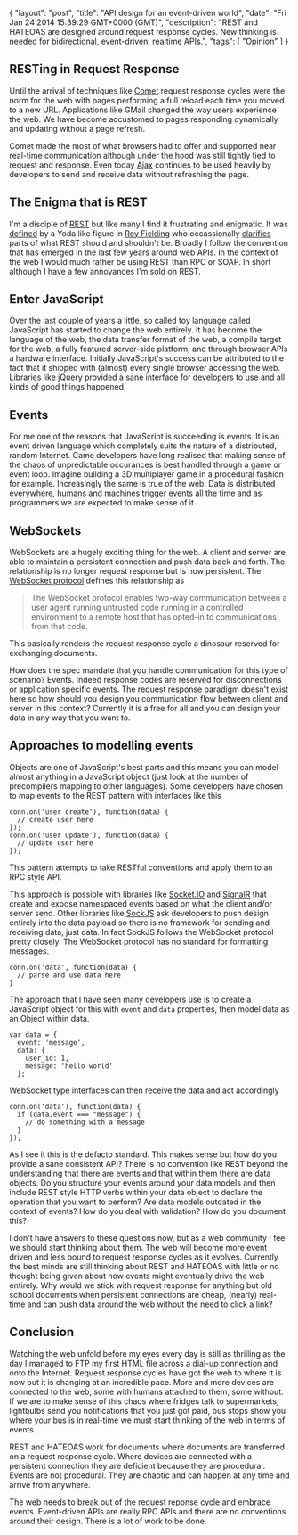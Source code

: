 {
  "layout": "post",
  "title": "API design for an event-driven world",
  "date": "Fri Jan 24 2014 15:39:29 GMT+0000 (GMT)",
  "description": "REST and HATEOAS are designed around request response cycles. New thinking is needed for bidirectional, event-driven, realtime APIs.",
  "tags": [
    "Opinion"
  ]
}

## RESTing in Request Response

Until the arrival of techniques like [Comet][4] request response cycles were the norm for the web with pages performing a full reload each time you moved to a new URL. Applications like GMail changed the way users experience the web. We have become accustomed to pages responding dynamically and updating without a page refresh. 

Comet made the most of what browsers had to offer and supported near real-time communication although under the hood was still tightly tied to request and response. Even today [Ajax][5] continues to be used heavily by developers to send and receive data without refreshing the page.

## The Enigma that is REST

I'm a disciple of [REST][6] but like many I find it frustrating and enigmatic. It was [defined][9] by a Yoda like figure in [Roy Fielding][8] who occassionally [clarifies][10] parts of what REST should and shouldn't be. Broadly I follow the convention that has emerged in the last few years around web APIs. In the context of the web I would much rather be using REST than RPC or SOAP. In short although I have a few annoyances I'm sold on REST.

## Enter JavaScript

Over the last couple of years a little, so called toy language called JavaScript has started to change the web entirely. It has become the language of the web, the data transfer format of the web, a compile target for the web, a fully featured server-side platform, and through browser APIs a hardware interface. Initially JavaScript's success can be attributed to the fact that it shipped with (almost) every single browser accessing the web. Libraries like jQuery provided a sane interface for developers to use and all kinds of good things happened. 

## Events

For me one of the reasons that JavaScript is succeeding is events. It is an event driven language which completely suits the nature of a distributed, random Internet. Game developers have long realised that making sense of the chaos of unpredictable occurances is best handled through a game or event loop. Imagine building a 3D multiplayer game in a procedural fashion for example. Increasingly the same is true of the web. Data is distributed everywhere, humans and machines trigger events all the time and as programmers we are expected to make sense of it. 

## WebSockets

WebSockets are a hugely exciting thing for the web. A client and server are able to maintain a persistent connection and push data back and forth. The relationship is no longer request response but is now persistent. The [WebSocket protocol][7] defines this relationship as

> The WebSocket protocol enables two-way communication between a user
> agent running untrusted code running in a controlled environment to a
> remote host that has opted-in to communications from that code.

This basically renders the request response cycle a dinosaur reserved for exchanging documents.

How does the spec mandate that you handle communication for this type of scenario? Events. Indeed response codes are reserved for disconnections or application specific events. The request response paradigm doesn't exist here so how should you design you communication flow between client and server in this context? Currently it is a free for all and you can design your data in any way that you want to.

## Approaches to modelling events

Objects are one of JavaScript's best parts and this means you can model almost anything in a JavaScript object (just look at the number of precompilers mapping to other languages). Some developers have chosen to map events to the REST pattern with interfaces like this


    conn.on('user create'), function(data) {
      // create user here      
    });
    conn.on('user update'), function(data) {
      // update user here      
    });

This pattern attempts to take RESTful conventions and apply them to an RPC style API.

This approach is possible with libraries like [Socket.IO][1] and [SignalR][2] that create and expose namespaced events based on what the client and/or server send. Other libraries like [SockJS][3] ask developers to push design entirely into the data payload so there is no framework for sending and receiving data, just data. In fact SockJS follows the WebSocket protocol pretty closely. The WebSocket protocol has no standard for formatting messages. 

    conn.on('data', function(data) {
      // parse and use data here
    }

The approach that I have seen many developers use is to create a JavaScript object for this with `event` and `data` properties, then model data as an Object within data.

    var data = { 
      event: 'message', 
      data: { 
        user_id: 1, 
        message: 'hello world' 
      };

WebSocket type interfaces can then receive the data and act accordingly

    conn.on('data'), function(data) {
      if (data.event === "message") {
        // do something with a message
      }
    });
    
As I see it this is the defacto standard. This makes sense but how do you provide a sane consistent API? There is no convention like REST beyond the understanding that there are events and that within them there are data objects. Do you structure your events around your data models and then include REST style HTTP verbs within your data object to declare the operation that you want to perform? Are data models outdated in the context of events? How do you deal with validation? How do you document this? 

I don't have answers to these questions now, but as a web community I feel we should start thinking about them. The web will become more event driven and less bound to request response cycles as it evolves. Currently the best minds are still thinking about REST and HATEOAS with little or no thought being given about how events might eventually drive the web entirely. Why would we stick with request response for anything but old school documents when persistent connections are cheap, (nearly) real-time and can push data around the web without the need to click a link? 

## Conclusion

Watching the web unfold before my eyes every day is still as thrilling as the day I managed to FTP my first HTML file across a dial-up connection and onto the Internet. Request response cycles have got the web to where it is now but it is changing at an incredible pace. More and more devices are connected to the web, some with humans attached to them, some without. If we are to make sense of this chaos where fridges talk to supermarkets, lightbulbs send you notifications that you just got paid, bus stops show you where your bus is in real-time we must start thinking of the web in terms of events.

REST and HATEOAS work for documents where documents are transferred on a request response cycle. Where devices are connected with a persistent connection they are deficient because they are procedural. Events are not procedural. They are chaotic and can happen at any time and arrive from anywhere. 

The web needs to break out of the request reponse cycle and embrace events. Event-driven APIs are really RPC APIs and there are no conventions around their design. There is a lot of work to be done. 

[1]: http://socket.io/
[2]: http://signalr.net/
[3]: https://github.com/sockjs
[4]: https://en.wikipedia.org/wiki/Comet_(programming)
[5]: https://en.wikipedia.org/wiki/Ajax_(programming)
[6]: https://en.wikipedia.org/wiki/REST
[7]: http://www.whatwg.org/specs/web-socket-protocol/
[8]: http://roy.gbiv.com/
[9]: http://www.ics.uci.edu/~fielding/pubs/dissertation/rest_arch_style.htm
[10]: http://roy.gbiv.com/untangled/2008/rest-apis-must-be-hypertext-driven
